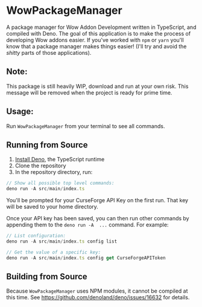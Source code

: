 # WowPackageManager

A package manager for Wow Addon Development written in TypeScript, and compiled with Deno. The goal of this application is to make the process of developing Wow addons easier. If you've worked with `npm` or `yarn` you'll know that a package manager makes things easier! (I'll try and avoid the _shitty_ parts of those applications).

## Note:

This package is still heavily WIP, download and run at your own risk. This message will be removed when the project is ready for prime time.

## Usage:

Run `WowPackageManager` from your terminal to see all commands.

## Running from Source

1. [Install Deno](https://deno.land/manual@v1.28.2/getting_started/installation), the TypeScript runtime
2. Clone the repository
3. In the repository directory, run:

```javascript
// Show all possible top level commands:
deno run -A src/main/index.ts
```

You'll be prompted for your CurseForge API Key on the first run. That key will be saved to your home directory.

Once your API key has been saved, you can then run other commands by appending them to the `deno run -A  ...` command. For example:

```javascript
// List configuration:
deno run -A src/main/index.ts config list

// Get the value of a specific key:
deno run -A src/main/index.ts config get CurseForgeAPIToken
```

## Building from Source

Because `WowPackageManager` uses NPM modules, it cannot be compiled at this time. See https://github.com/denoland/deno/issues/16632 for details.

